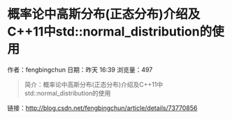 # 概率论中高斯分布(正态分布)介绍及C++11中std::normal_distribution的使用
作者：fengbingchun
日期：昨天 16:39
浏览量：497
> 简介：概率论中高斯分布(正态分布)介绍及C++11中std::normal_distribution的使用

 链接：http://blog.csdn.net/fengbingchun/article/details/73770856

